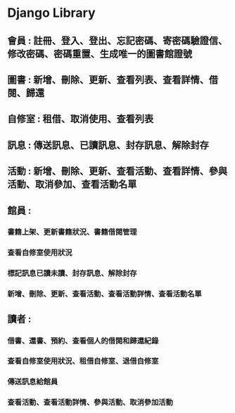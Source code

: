 # Django Library 

## 會員 : 註冊、登入、登出、忘記密碼、寄密碼驗證信、修改密碼、密碼重置、生成唯一的圖書館證號
## 圖書 : 新增、刪除、更新、查看列表、查看詳情、借閱、歸還
## 自修室 : 租借、取消使用、查看列表
## 訊息 : 傳送訊息、已讀訊息、封存訊息、解除封存
## 活動 : 新增、刪除、更新、查看活動、查看詳情、參與活動、取消參加、查看活動名單

## 館員 : 
### 書籍上架、更新書籍狀況、書籍借閱管理
### 查看自修室使用狀況
### 標記訊息已讀未讀、封存訊息、解除封存
### 新增、刪除、更新、查看活動、查看活動詳情、查看活動名單

## 讀者 :
### 借書、還書、預約、查看個人的借閱和歸還紀錄
### 查看自修室使用狀況、租借自修室、退借自修室
### 傳送訊息給館員
### 查看活動、查看活動詳情、參與活動、取消參加活動